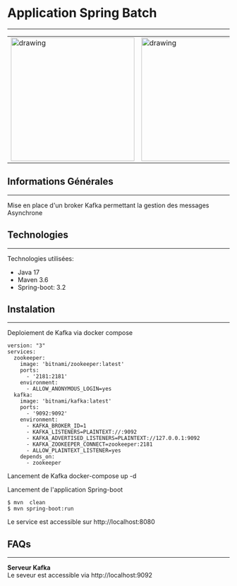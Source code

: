 ﻿## <h1>Application Spring Batch</h1>
***
<table>
  <tr>
    <td><img src="https://blog.mossroy.fr/wp-content/uploads/2019/09/spring-boot-logo.png" alt="drawing" height="280px"/></td>
    <td>
      <img src="https://github.com/neogiciel/spring-batch/assets/123723616/8a9cd7d3-586e-4a38-b777-987f39598c8a" alt="drawing" height="280px"/>
    </td>
  </tr>
</table>

## Informations Générales
***
Mise en place d'un broker Kafka permettant la gestion des messages Asynchrone

## Technologies
***
Technologies utilisées:
* Java 17 
* Maven 3.6
* Spring-boot: 3.2

## Instalation
***
Deploiement de Kafka via docker compose
```
version: "3"
services:
  zookeeper:
    image: 'bitnami/zookeeper:latest'
    ports:
      - '2181:2181'
    environment:
      - ALLOW_ANONYMOUS_LOGIN=yes
  kafka:
    image: 'bitnami/kafka:latest'
    ports:
      - '9092:9092'
    environment:
      - KAFKA_BROKER_ID=1
      - KAFKA_LISTENERS=PLAINTEXT://:9092
      - KAFKA_ADVERTISED_LISTENERS=PLAINTEXT://127.0.0.1:9092
      - KAFKA_ZOOKEEPER_CONNECT=zookeeper:2181
      - ALLOW_PLAINTEXT_LISTENER=yes
    depends_on:
      - zookeeper
```

Lancement de Kafka
docker-compose up -d

Lancement de l'application Spring-boot<br>
```
$ mvn  clean
$ mvn spring-boot:run
```
Le service est accessible sur http://localhost:8080

## FAQs
***
**Serveur Kafka**<br>
Le seveur est accessible via http://localhost:9092






